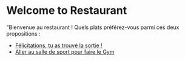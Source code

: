 
# Welcome to Restaurant

"Bienvenue au restaurant ! Quels plats préférez-vous parmi ces deux propositions :
- [Félicitations, tu as trouvé la sortie !  ](<game over.md>)
- [Aller au salle de sport pour faire le Gym ](oualid_babaaissa_Gym.md)
